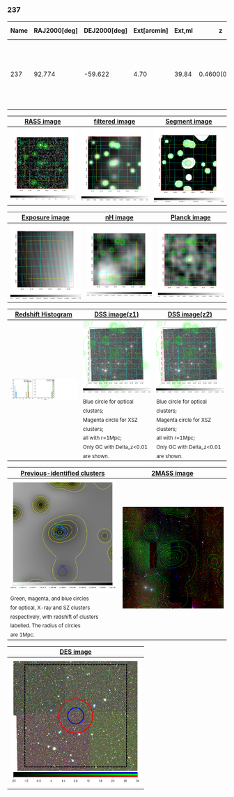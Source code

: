 <div STYLE="page-break-after: always;"></div>

### 237

|Name|RAJ2000[deg]|DEJ2000[deg] |Ext[arcmin]| Ext,ml | z | z_src| C|GC(XSZ,Delta_z<0.01)| GC(OPT,Delta_z<0.01)|GC| R_sig[arcmin] | R500[arcmin] | R500[Mpc]| CRsig[c/s] | CR500[c/s] |L500[1E44 erg/s]|F500[1E-12 erg/s/cm^2]| M500[1E14 Msun]|Tx[keV]|Cnt_sig|Beta|Rc[arcmin]|Comment|Alias|
|---|---|---|---|---|---|------|---|--------|---------|----------|---|---|---|---|---|---|---|---|---|---|---|---|---|---|
|237| 92.774| -59.622| 4.70| 39.84| 0.4600(0.000)| z_xsz| B| -| -| B15, N, PSZ2, Tar| 13.188| 3.279| 1.147| 0.064(0.015)| 0.057(0.014)| 9.088(2.424)| 1.155(0.308)| 7.02(0.82)| 8.35(0.63)| 170.7| 0.749(-0.149+0.161)| 4.509(-1.368+1.249)| $z$ of SZ cluster; An SZ cluster with $z$ = 0.39$/$0.46 and offset = 0.54-0.73 Mpc(1.52-2.07arcmin)| k514|

|[RASS image](../image/237/237_img.pdf)|[filtered image](../image/237/237_fil.pdf)|[Segment image](../image/237/237_seg.pdf)|
|-------------------|--------------------|-------------------|
| <img src="../image/237/237_img.png" width="300">  | <img src="../image/237/237_fil.png" width="300">   | <img src="../image/237/237_seg.png" width="300">  |

|[Exposure image](../image/237/237_mex.pdf)| [nH image](../image/237/237_nh.pdf)| [Planck image](../image/237/237_p.pdf)|
|-------------------|--------------------|-------------------|
|<img src="../image/237/237_mex.png" width="300">   | <img src="../image/237/237_nh.png" width="300">    | <img src="../image/237/237_p.png" width="300"> |

|[Redshift Histogram](../image/237/237_zg.pdf) | [DSS image(z1)](../image/237/237_dss_z1.pdf)      |  [DSS image(z2)](../image/237/237_dss_z2.pdf)    |
|-------------------|--------------------|-------------------|
|<img src="../image/237/237_zg.png" width="300"> |<img src="../image/237/237_dss_z1.png" width="300"> <sub><br>Blue circle for optical clusters; <br>Magenta circle for XSZ clusters; <br>all with r=1Mpc; <br>Only GC with Delta_z<0.01 are shown. </sub>| <img src="../image/237/237_dss_z2.png" width="300"><sub><br>Blue circle for optical clusters; <br>Magenta circle for XSZ clusters; <br>all with r=1Mpc; <br>Only GC with Delta_z<0.01 are shown. </sub> |

|[Previous-identified clusters](../image/237/237_gc.pdf) | [2MASS image](../image/237/237_2mass.pdf)      |
|-------------------|-------------------|
|<img src=../image/237/237_gc.png width="300"> <br><sub>Green, magenta, and blue circles <br>for optical, X-ray and SZ clusters <br>respectively, with redshift of clusters <br>labelled. The radius of circles <br>are 1Mpc.</sub>|<img src="../image/237/237_2mass.png" width="300">  |

|[DES image](../image/237/237_des.pdf)   |
|-------------------|
| <img src="../image/237/237_des.png" width="300">  |
